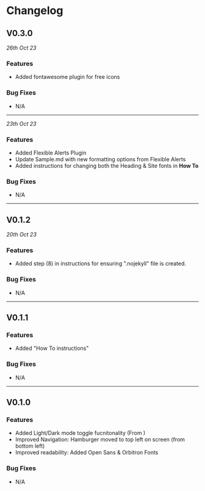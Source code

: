 # Changelog

## V0.3.0
*26th Oct 23*

### Features

- Added fontawesome plugin for free icons

### Bug Fixes

- N/A

---

*23th Oct 23*

### Features

- Added Flexible Alerts Plugin
- Update Sample.md with new formatting options from Flexible Alerts
- Added instructions for changing both the Heading & Site fonts in **How To**

### Bug Fixes

- N/A

---

## V0.1.2
*20th Oct 23*

### Features

- Added step (8) in instructions for ensuring ".nojekyll" file is created.

### Bug Fixes

- N/A

---

## V0.1.1

### Features

- Added "How To instructions"

### Bug Fixes

- N/A

---

## V0.1.0

### Features

- Added Light/Dark mode toggle fucnitonality (From )
- Improved Navigation: Hamburger moved to top left on screen (from bottom left)
- Improved readability: Added Open Sans & Orbitron Fonts

### Bug Fixes

- N/A
